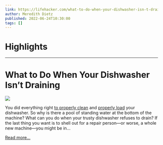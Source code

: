 ```yaml
---
link: https://lifehacker.com/what-to-do-when-your-dishwasher-isn-t-draining-1849101679
author: Meredith Dietz
published: 2022-06-24T10:30:00
tags: []
---
```

# Highlights


---
# What to Do When Your Dishwasher Isn’t Draining
![](https://i.kinja-img.com/gawker-media/image/upload/s--W6CEkxHX--/c_fit,fl_progressive,q_80,w_636/30f17db1146977735430c6a3f0b4ab90.jpg)

You did everything right [to properly clean](https://lifehacker.com/how-to-properly-clean-your-dishwasher-1844633991) and [properly load](https://lifehacker.com/how-to-properly-load-a-dishwasher-1837836635) your dishwasher. So why is there a pool of standing water at the bottom of the machine? What can you do when your trusty dishwasher refuses to drain? If the last thing you want is to shell out for a repair person—or worse, a whole new machine—you might be in…

[Read more...](https://lifehacker.com/what-to-do-when-your-dishwasher-isn-t-draining-1849101679)